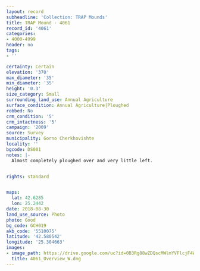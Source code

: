 ```yaml
---
layout: record
subheadline: 'Collection: TRAP Mounds'
title: TRAP Mound - 4061
record_id: '4061'
categories:
- 4000-4999
header: no
tags:
- ''

certainty: Certain
elevation: '370'
max_diameter: '35'
min_diameter: '35'
height: '0.3'
size_category: Small
surrounding_land_use: Annual Agriculture
surface_condition: Annual Agriculture|Ploughed
robbed: No
crm_condition: '5'
crm_intactness: '5'
campaign: '2009'
source: Survey
municipality: Gorno Cherkhovishte
locality: ''
bgcode: DS001
notes: |-
  Almost completely ploughed over and very little left.


rights: standard


maps:
  lat: 42.6285
  lon: 25.2442
date: 2018-08-30
land_use_source: Photo
photo: Good
bg_code: GCH019
akb_code: '5510075'
latitude: '42.580542'
longitude: '25.304663'
images:
- image_path: https://drive.google.com/uc?id=0B3Rg88wZDQscMWlmYVFlcjF4WTA
  title: 4061_Overview_W.dng
---
```

